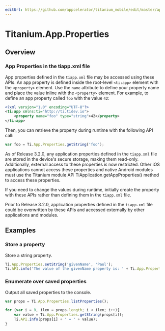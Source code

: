 ```yaml
---
editUrl: https://github.com/appcelerator/titanium_mobile/edit/master/apidoc/Titanium/App/Properties/Properties.yml
---
```

# Titanium.App.Properties

<TypeHeader/>

## Overview

### App Properties in the tiapp.xml file

App properties defined in the `tiapp.xml` file may be accessed using these APIs.  An app
property is defined inside the root-level `<ti:app>` element with the `<property>` element.
Use the `name` attribute to define your property name and place the value inline with the
`<property>` element. For example, to define an app property called `foo` with the value `42`:

``` xml
<?xml version="1.0" encoding="UTF-8"?>
<ti:app xmlns:ti="http://ti.tidev.io">
    <property name="foo" type="string">42</property>
</ti:app>
```

Then, you can retrieve the property during runtime with the following API call:

``` js
var foo = Ti.App.Properties.getString('foo');
```

As of Release 3.2.0, any application properties defined in the `tiapp.xml` file are stored in the
device's secure storage, making them read-only.  Additionally, external access to these
properties is now restricted.  Other iOS applications cannot access these properties and
native Android modules must use the Titanium module API TiApplication.getAppProperties()
method to access these properties.

If you need to change the values during runtime, initially create the property with these APIs
rather than defining them in the `tiapp.xml` file.

Prior to Release 3.2.0, application properties defined in the `tiapp.xml` file could be
overwritten by these APIs and accessed externally by other applications and modules.

## Examples

### Store a property

Store a string property.

``` js
Ti.App.Properties.setString('givenName', 'Paul');
Ti.API.info('The value of the givenName property is: ' + Ti.App.Properties.getString('givenName'));
```

### Enumerate over saved properties

Output all saved properties to the console.

``` js
var props = Ti.App.Properties.listProperties();

for (var i = 0, ilen = props.length; i < ilen; i++){
    var value = Ti.App.Properties.getString(props[i]);
    Ti.API.info(props[i] + ' = ' + value);
}
```

<ApiDocs/>
